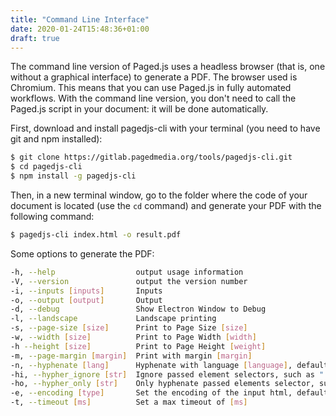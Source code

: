 ```yaml
---
title: "Command Line Interface"
date: 2020-01-24T15:48:36+01:00
draft: true
---
```


The command line version of Paged.js uses a headless browser (that is, one without a graphical interface) to generate a PDF. The browser used is Chromium. This means that you can use Paged.js in fully automated workflows. With the command line version, you don't need to call the Paged.js script in your document: it will be done automatically.

First, download and install pagedjs-cli with your terminal (you need to have git and npm installed):

```bash {linenos=table,linenostart=1}
$ git clone https://gitlab.pagedmedia.org/tools/pagedjs-cli.git
$ cd pagedjs-cli
$ npm install -g pagedjs-cli
```

Then, in a new terminal window, go to the folder where the code of your document is located (use the `cd` command) and generate your PDF with the following command:

```bash {linenos=table,linenostart=1}
$ pagedjs-cli index.html -o result.pdf
```


Some options to generate the PDF:

```bash {linenos=table,linenostart=1}
-h, --help                  output usage information
-V, --version               output the version number
-i, --inputs [inputs]       Inputs
-o, --output [output]       Output
-d, --debug                 Show Electron Window to Debug
-l, --landscape             Landscape printing
-s, --page-size [size]      Print to Page Size [size]
-w, --width [size]          Print to Page Width [width]
-h --height [size]          Print to Page Height [weight]
-m, --page-margin [margin]  Print with margin [margin]
-n, --hyphenate [lang]      Hyphenate with language [language], defaults to "en-us"
-hi, --hypher_ignore [str]  Ignore passed element selectors, such as ".class_to_ignore, h1"
-ho, --hypher_only [str]    Only hyphenate passed elements selector, such as ".hyphenate, aside"
-e, --encoding [type]       Set the encoding of the input html, defaults to "utf-8"
-t, --timeout [ms]          Set a max timeout of [ms]
```


